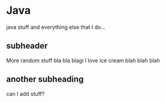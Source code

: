 # Java
java stuff and everything else that I do...
## subheader

More random stuff bla bla blagi
I love ice cream blah blah blah


## another subheading
can I add stuff?
